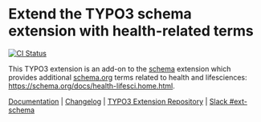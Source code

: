 # Extend the TYPO3 schema extension with health-related terms

[![CI Status](https://github.com/brotkrueml/schema-health/workflows/CI/badge.svg?branch=master)](https://github.com/brotkrueml/schema-health/actions?query=workflow%3ACI)

This TYPO3 extension is an add-on to the
[schema](https://extensions.typo3.org/extension/schema) extension
which provides additional [schema.org](https://schema.org/) terms
related to health and lifesciences: https://schema.org/docs/health-lifesci.home.html.

[Documentation](https://docs.typo3.org/p/brotkrueml/schema-health/master/en-us/) |
[Changelog](https://github.com/brotkrueml/schema-health/blob/master/CHANGELOG.md) |
[TYPO3 Extension Repository](https://extensions.typo3.org/extension/schema_health) |
[Slack #ext-schema](https://typo3.slack.com/archives/CV36M73D5)
